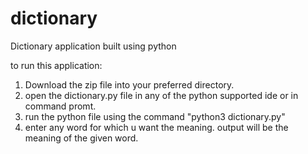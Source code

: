 # dictionary
Dictionary application built using python

to run this application:
1. Download the zip file into your preferred directory.
2. open the dictionary.py file in any of the python supported ide or in command promt.
3. run the python file using the command "python3 dictionary.py"
4. enter any word for which u want the meaning. output will be the meaning of the given word.
